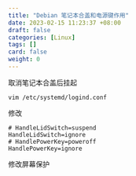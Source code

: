 ```yaml
---
title: "Debian 笔记本合盖和电源键作用"
date: 2023-02-15 11:23:37 +08:00
draft: false
categories: [Linux]
tags: []
card: false
weight: 0
---
```


取消笔记本合盖后挂起

```shell
vim /etc/systemd/logind.conf
```

修改

```shell
# HandleLidSwitch=suspend
HandleLidSwitch=ignore
# HandlePowerKey=poweroff
HandlePowerKey=ignore
```

修改屏幕保护




